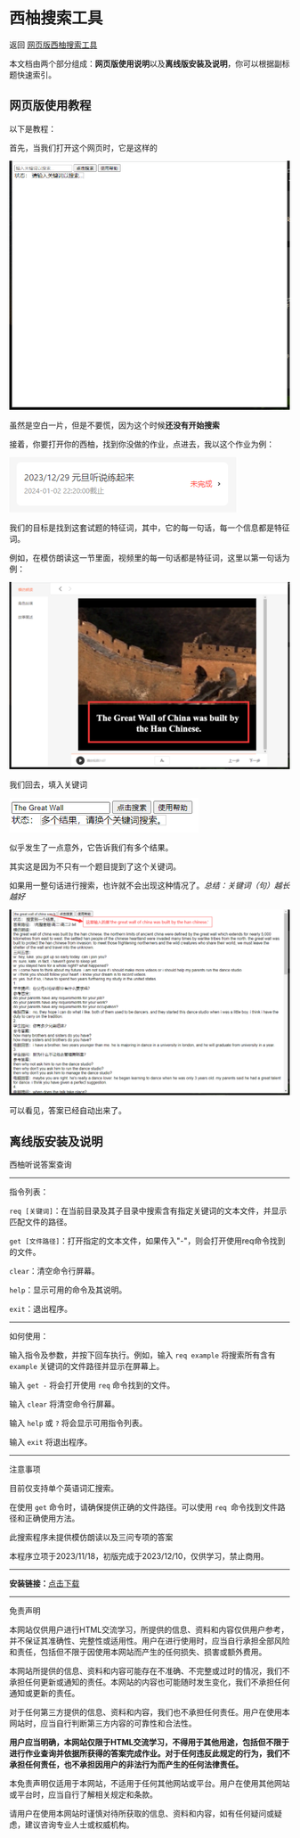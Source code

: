 # 西柚搜索工具

 返回 [网页版西柚搜索工具](https://yhsome.github.io/xiyou)

本文档由两个部分组成：**网页版使用说明**以及**离线版安装及说明**，你可以根据副标题快速索引。

## 网页版使用教程
以下是教程：

首先，当我们打开这个网页时，它是这样的

![](./pg/1.png)

虽然是空白一片，但是不要慌，因为这个时候**还没有开始搜索**

接着，你要打开你的西柚，找到你没做的作业，点进去，我以这个作业为例：

![](./pg/2.png)

我们的目标是找到这套试题的特征词，其中，它的每一句话，每一个信息都是特征词。

例如，在模仿朗读这一节里面，视频里的每一句话都是特征词，这里以第一句话为例：

![](./pg/3.png)

我们回去，填入关键词

![](./pg/4.png)

似乎发生了一点意外，它告诉我们有多个结果。

其实这是因为不只有一个题目提到了这个关键词。

如果用一整句话进行搜索，也许就不会出现这种情况了。*总结：关键词（句）越长越好*

![](./pg/5.png)

可以看见，答案已经自动出来了。


## 离线版安装及说明

西柚听说答案查询

---

指令列表：


`req [关键词]`：在当前目录及其子目录中搜索含有指定关键词的文本文件，并显示匹配文件的路径。

`get [文件路径]`：打开指定的文本文件，如果传入"-"，则会打开使用req命令找到的文件。

`clear`：清空命令行屏幕。

`help`：显示可用的命令及其说明。

`exit`：退出程序。

---

如何使用：


输入指令及参数，并按下回车执行。例如，输入 `req example` 将搜索所有含有 `example` 关键词的文件路径并显示在屏幕上。

输入 `get -` 将会打开使用 `req` 命令找到的文件。

输入 `clear` 将清空命令行屏幕。

输入 `help` 或 `?` 将会显示可用指令列表。

输入 `exit` 将退出程序。

---

注意事项

目前仅支持单个英语词汇搜索。

在使用 `get` 命令时，请确保提供正确的文件路径。可以使用 `req `命令找到文件路径和正确使用方法。

此搜索程序未提供模仿朗读以及三问专项的答案

本程序立项于2023/11/18，初版完成于2023/12/10，仅供学习，禁止商用。

---

**安装链接：**[点击下载](./offline.exe)

---

免责声明

本网站仅供用户进行HTML交流学习，所提供的信息、资料和内容仅供用户参考，并不保证其准确性、完整性或适用性。用户在进行使用时，应当自行承担全部风险和责任，包括但不限于因使用本网站而产生的任何损失、损害或额外费用。

本网站所提供的信息、资料和内容可能存在不准确、不完整或过时的情况，我们不承担任何更新或通知的责任。本网站的内容也可能随时发生变化，我们不承担任何通知或更新的责任。

对于任何第三方提供的信息、资料和内容，我们也不承担任何责任。用户在使用本网站时，应当自行判断第三方内容的可靠性和合法性。

**用户应当明确，本网站仅限于HTML交流学习，不得用于其他用途，包括但不限于进行作业查询并依据所获得的答案完成作业。对于任何违反此规定的行为，我们不承担任何责任，也不承担因用户的非法行为而产生的任何法律责任。**

本免责声明仅适用于本网站，不适用于任何其他网站或平台。用户在使用其他网站或平台时，应当自行了解相关规定和条款。

请用户在使用本网站时谨慎对待所获取的信息、资料和内容，如有任何疑问或疑虑，建议咨询专业人士或权威机构。